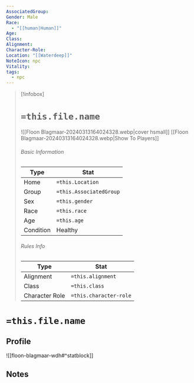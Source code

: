 ```yaml
---
AssociatedGroup: 
Gender: Male
Race:
  - "[[human|Human]]"
Age: 
Class: 
Alignment: 
Character-Role: 
Location: "[[Waterdeep]]"
NoteIcon: npc
Vitality: 
tags:
  - npc
---
```




> [!infobox]
> # `=this.file.name`
> ![[Floon Blagmaar-20240313164024328.webp|cover hsmall]]
> [[Floon Blagmaar-20240313164024328.webp|Show To Players]]
> ###### Basic Information
> Type |  Stat |
> ---|---|
> Home | `=this.Location` |
> Group | `=this.AssociatedGroup` |
> Sex | `=this.gender` |
> Race | `=this.race` |
> Age | `=this.age` |
> Condition | Healthy |
> ###### Rules Info
> Type |  Stat |
> ---|---|
> Alignment | `=this.alignment` |
> Class | `=this.class` |
> Character Role | `=this.character-role` |

# `=this.file.name`
## Profile

![[floon-blagmaar-wdh#^statblock]]

## Notes
